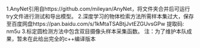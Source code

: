 1.AnyNet引用自https://github.com/mileyan/AnyNet，将文件夹合并后可运行try文件进行测试和导出模型。
2.深度学习的物体检索方法所需样本集过大，保存至百度网盘https://pan.baidu.com/s/1kMtaTSABtjJvtEZGUvsGPw 提取码: nm5u
3.标定圆检测方法中包含双目摄像头样本采集函数。
注：为了维护本队成果，暂未在此给出完全的c++编译版本
